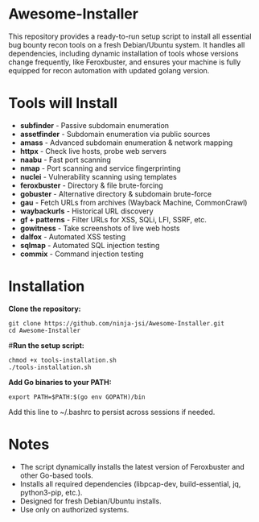 # Awesome-Installer
This repository provides a ready-to-run setup script to install all essential bug bounty recon tools on a fresh Debian/Ubuntu system. It handles all dependencies, including dynamic installation of tools whose versions change frequently, like Feroxbuster, and ensures your machine is fully equipped for recon automation with updated golang version.

# **Tools will Install**

- **subfinder**	- Passive subdomain enumeration </br>
- **assetfinder**	- Subdomain enumeration via public sources</br>
- **amass**	- Advanced subdomain enumeration & network mapping</br>
- **httpx**	- Check live hosts, probe web servers</br>
- **naabu**	- Fast port scanning</br>
- **nmap**	- Port scanning and service fingerprinting</br>
- **nuclei** - Vulnerability scanning using templates</br>
- **feroxbuster**	- Directory & file brute-forcing</br>
- **gobuster** - Alternative directory & subdomain brute-force</br>
- **gau**	- Fetch URLs from archives (Wayback Machine, CommonCrawl)</br>
- **waybackurls** -	Historical URL discovery</br>
- **gf + patterns** -	Filter URLs for XSS, SQLi, LFI, SSRF, etc.</br>
- **gowitness** - Take screenshots of live web hosts</br>
- **dalfox**	- Automated XSS testing</br>
- **sqlmap** -	Automated SQL injection testing</br>
- **commix** -	Command injection testing</br>

# Installation

**Clone the repository:**

```
git clone https://github.com/ninja-jsi/Awesome-Installer.git
cd Awesome-Installer
```

#**Run the setup script:**

```
chmod +x tools-installation.sh
./tools-installation.sh
```

**Add Go binaries to your PATH:**

```
export PATH=$PATH:$(go env GOPATH)/bin
```
Add this line to ~/.bashrc to persist across sessions if needed.


# Notes

- The script dynamically installs the latest version of Feroxbuster and other Go-based tools.</br>
- Installs all required dependencies (libpcap-dev, build-essential, jq, python3-pip, etc.).</br>
- Designed for fresh Debian/Ubuntu installs.</br>
- Use only on authorized systems.</br>
